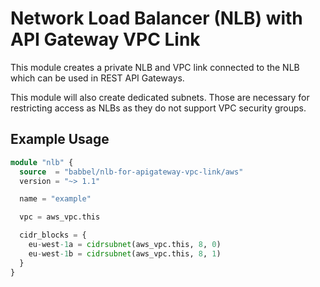 # Network Load Balancer (NLB) with API Gateway VPC Link

This module creates a private NLB and VPC link connected to the NLB which can be used in REST API Gateways.

This module will also create dedicated subnets. Those are necessary for restricting access as NLBs as they do not support VPC security groups.

## Example Usage

```tf
module "nlb" {
  source  = "babbel/nlb-for-apigateway-vpc-link/aws"
  version = "~> 1.1"

  name = "example"

  vpc = aws_vpc.this

  cidr_blocks = {
    eu-west-1a = cidrsubnet(aws_vpc.this, 8, 0)
    eu-west-1b = cidrsubnet(aws_vpc.this, 8, 1)
  }
}
```
